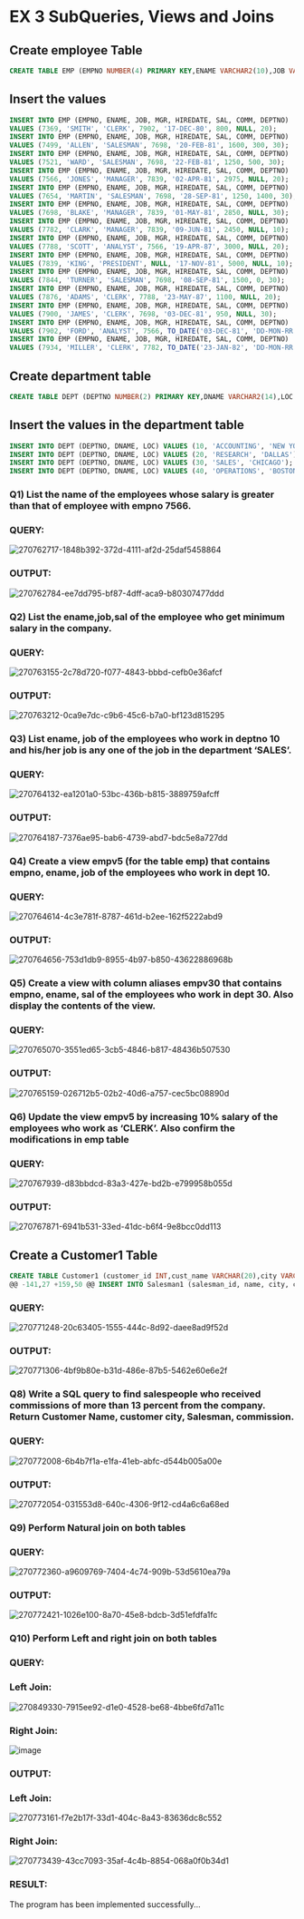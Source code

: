 # EX 3 SubQueries, Views and Joins 
## Create employee Table
```sql
CREATE TABLE EMP (EMPNO NUMBER(4) PRIMARY KEY,ENAME VARCHAR2(10),JOB VARCHAR2(9),MGR NUMBER(4),HIREDATE DATE,SAL NUMBER(7,2),COMM NUMBER(7,2),DEPTNO NUMBER(2));
```
## Insert the values
```sql
INSERT INTO EMP (EMPNO, ENAME, JOB, MGR, HIREDATE, SAL, COMM, DEPTNO)
VALUES (7369, 'SMITH', 'CLERK', 7902, '17-DEC-80', 800, NULL, 20);
INSERT INTO EMP (EMPNO, ENAME, JOB, MGR, HIREDATE, SAL, COMM, DEPTNO)
VALUES (7499, 'ALLEN', 'SALESMAN', 7698, '20-FEB-81', 1600, 300, 30);
INSERT INTO EMP (EMPNO, ENAME, JOB, MGR, HIREDATE, SAL, COMM, DEPTNO)
VALUES (7521, 'WARD', 'SALESMAN', 7698, '22-FEB-81', 1250, 500, 30);
INSERT INTO EMP (EMPNO, ENAME, JOB, MGR, HIREDATE, SAL, COMM, DEPTNO)
VALUES (7566, 'JONES', 'MANAGER', 7839, '02-APR-81', 2975, NULL, 20);
INSERT INTO EMP (EMPNO, ENAME, JOB, MGR, HIREDATE, SAL, COMM, DEPTNO)
VALUES (7654, 'MARTIN', 'SALESMAN', 7698, '28-SEP-81', 1250, 1400, 30);
INSERT INTO EMP (EMPNO, ENAME, JOB, MGR, HIREDATE, SAL, COMM, DEPTNO)
VALUES (7698, 'BLAKE', 'MANAGER', 7839, '01-MAY-81', 2850, NULL, 30);
INSERT INTO EMP (EMPNO, ENAME, JOB, MGR, HIREDATE, SAL, COMM, DEPTNO)
VALUES (7782, 'CLARK', 'MANAGER', 7839, '09-JUN-81', 2450, NULL, 10);
INSERT INTO EMP (EMPNO, ENAME, JOB, MGR, HIREDATE, SAL, COMM, DEPTNO)
VALUES (7788, 'SCOTT', 'ANALYST', 7566, '19-APR-87', 3000, NULL, 20);
INSERT INTO EMP (EMPNO, ENAME, JOB, MGR, HIREDATE, SAL, COMM, DEPTNO)
VALUES (7839, 'KING', 'PRESIDENT', NULL, '17-NOV-81', 5000, NULL, 10);
INSERT INTO EMP (EMPNO, ENAME, JOB, MGR, HIREDATE, SAL, COMM, DEPTNO)
VALUES (7844, 'TURNER', 'SALESMAN', 7698, '08-SEP-81', 1500, 0, 30);
INSERT INTO EMP (EMPNO, ENAME, JOB, MGR, HIREDATE, SAL, COMM, DEPTNO)
VALUES (7876, 'ADAMS', 'CLERK', 7788, '23-MAY-87', 1100, NULL, 20);
INSERT INTO EMP (EMPNO, ENAME, JOB, MGR, HIREDATE, SAL, COMM, DEPTNO)
VALUES (7900, 'JAMES', 'CLERK', 7698, '03-DEC-81', 950, NULL, 30);
INSERT INTO EMP (EMPNO, ENAME, JOB, MGR, HIREDATE, SAL, COMM, DEPTNO)
VALUES (7902, 'FORD', 'ANALYST', 7566, TO_DATE('03-DEC-81', 'DD-MON-RR'), 3000, 20, 20);
INSERT INTO EMP (EMPNO, ENAME, JOB, MGR, HIREDATE, SAL, COMM, DEPTNO)
VALUES (7934, 'MILLER', 'CLERK', 7782, TO_DATE('23-JAN-82', 'DD-MON-RR'), 1300, 10, 10);
```
## Create department table
```sql
CREATE TABLE DEPT (DEPTNO NUMBER(2) PRIMARY KEY,DNAME VARCHAR2(14),LOC VARCHAR2(13));
```
## Insert the values in the department table
```sql
INSERT INTO DEPT (DEPTNO, DNAME, LOC) VALUES (10, 'ACCOUNTING', 'NEW YORK');
INSERT INTO DEPT (DEPTNO, DNAME, LOC) VALUES (20, 'RESEARCH', 'DALLAS');
INSERT INTO DEPT (DEPTNO, DNAME, LOC) VALUES (30, 'SALES', 'CHICAGO');
INSERT INTO DEPT (DEPTNO, DNAME, LOC) VALUES (40, 'OPERATIONS', 'BOSTON');
```
### Q1) List the name of the employees whose salary is greater than that of employee with empno 7566.

### QUERY:

![270762717-1848b392-372d-4111-af2d-25daf5458864](https://github.com/22008539/EX-3-SubQueries-Views-and-Joins/assets/118707617/e0c5e121-2f21-400c-bdbd-742bc72395a8)

### OUTPUT:

![270762784-ee7dd795-bf87-4dff-aca9-b80307477ddd](https://github.com/22008539/EX-3-SubQueries-Views-and-Joins/assets/118707617/d39c1f65-15cf-4135-b98d-7a09420e65a8)

### Q2) List the ename,job,sal of the employee who get minimum salary in the company.

### QUERY:

![270763155-2c78d720-f077-4843-bbbd-cefb0e36afcf](https://github.com/22008539/EX-3-SubQueries-Views-and-Joins/assets/118707617/20e57d2d-be41-4e9b-a0ff-391322185a5f)

### OUTPUT:

![270763212-0ca9e7dc-c9b6-45c6-b7a0-bf123d815295](https://github.com/22008539/EX-3-SubQueries-Views-and-Joins/assets/118707617/da6966ea-7913-4607-a0de-bbf2218f63ed)

### Q3) List ename, job of the employees who work in deptno 10 and his/her job is any one of the job in the department ‘SALES’.

### QUERY:

![270764132-ea1201a0-53bc-436b-b815-3889759afcff](https://github.com/22008539/EX-3-SubQueries-Views-and-Joins/assets/118707617/8040d921-3ec1-4b4d-b07d-354dc6ac442b)

### OUTPUT:

![270764187-7376ae95-bab6-4739-abd7-bdc5e8a727dd](https://github.com/22008539/EX-3-SubQueries-Views-and-Joins/assets/118707617/eb4207d6-e80f-4a1d-a2b3-2c68dd2cf567)

### Q4) Create a view empv5 (for the table emp) that contains empno, ename, job of the employees who work in dept 10.

### QUERY:

![270764614-4c3e781f-8787-461d-b2ee-162f5222abd9](https://github.com/22008539/EX-3-SubQueries-Views-and-Joins/assets/118707617/b3079e4f-76af-4a24-9763-d1343b18c59a)

### OUTPUT:

![270764656-753d1db9-8955-4b97-b850-43622886968b](https://github.com/22008539/EX-3-SubQueries-Views-and-Joins/assets/118707617/d535ff3c-2aef-4a29-9dbd-8395d922f290)

### Q5) Create a view with column aliases empv30 that contains empno, ename, sal of the employees who work in dept 30. Also display the contents of the view.

### QUERY:

![270765070-3551ed65-3cb5-4846-b817-48436b507530](https://github.com/22008539/EX-3-SubQueries-Views-and-Joins/assets/118707617/1bf0b0de-1319-4412-90f2-cbb02d9a487c)

### OUTPUT:

![270765159-026712b5-02b2-40d6-a757-cec5bc08890d](https://github.com/22008539/EX-3-SubQueries-Views-and-Joins/assets/118707617/21982e49-ac55-4941-8429-449933a7946c)


### Q6) Update the view empv5 by increasing 10% salary of the employees who work as ‘CLERK’. Also confirm the modifications in emp table

### QUERY:

![270767939-d83bbdcd-83a3-427e-bd2b-e799958b055d](https://github.com/22008539/EX-3-SubQueries-Views-and-Joins/assets/118707617/2d5e4834-3d3e-4a1d-844d-c6a89c876a4f)

### OUTPUT:

![270767871-6941b531-33ed-41dc-b6f4-9e8bcc0dd113](https://github.com/22008539/EX-3-SubQueries-Views-and-Joins/assets/118707617/bf1071f6-d4d2-4e96-bdf5-a06de3b81637)

## Create a Customer1 Table
```sql
CREATE TABLE Customer1 (customer_id INT,cust_name VARCHAR(20),city VARCHAR(20),grade INT,salesman_id INT);
@@ -141,27 +159,50 @@ INSERT INTO Salesman1 (salesman_id, name, city, commission) VALUES(5003, 'Lauson
```

### QUERY:

![270771248-20c63405-1555-444c-8d92-daee8ad9f52d](https://github.com/22008539/EX-3-SubQueries-Views-and-Joins/assets/118707617/eb4c1493-35db-458f-9cae-f69832406402)

### OUTPUT:

![270771306-4bf9b80e-b31d-486e-87b5-5462e60e6e2f](https://github.com/22008539/EX-3-SubQueries-Views-and-Joins/assets/118707617/ddc3c4ba-11e6-4672-aa5e-1da6adb27873)

### Q8) Write a SQL query to find salespeople who received commissions of more than 13 percent from the company. Return Customer Name, customer city, Salesman, commission.

### QUERY:

![270772008-6b4b7f1a-e1fa-41eb-abfc-d544b005a00e](https://github.com/22008539/EX-3-SubQueries-Views-and-Joins/assets/118707617/6df12dbf-a3ae-4310-a765-9b00577e028a)

### OUTPUT:

![270772054-031553d8-640c-4306-9f12-cd4a6c6a68ed](https://github.com/22008539/EX-3-SubQueries-Views-and-Joins/assets/118707617/8b213a97-dc47-46f1-a5ea-7cea08a0a992)

### Q9) Perform Natural join on both tables

### QUERY:

![270772360-a9609769-7404-4c74-909b-53d5610ea79a](https://github.com/22008539/EX-3-SubQueries-Views-and-Joins/assets/118707617/aebde1dd-d42d-4ea8-a539-ec67932e6f02)

### OUTPUT:

![270772421-1026e100-8a70-45e8-bdcb-3d51efdfa1fc](https://github.com/22008539/EX-3-SubQueries-Views-and-Joins/assets/118707617/19f96e17-6297-42c1-a39f-6cc1862fa87e)

### Q10) Perform Left and right join on both tables

### QUERY:
### Left Join:

![270849330-7915ee92-d1e0-4528-be68-4bbe6fd7a11c](https://github.com/22008539/EX-3-SubQueries-Views-and-Joins/assets/118707617/3a8a4353-c210-4757-94da-1c8ba13a3117)

### Right Join:

![image](https://github.com/DhanushPalani/EX-3-SubQueries-Views-and-Joins/assets/121594640/8be146f2-c02a-4c31-8dd7-a759a92e69c3)

### OUTPUT:

### Left Join:

![270773161-f7e2b17f-33d1-404c-8a43-83636dc8c552](https://github.com/22008539/EX-3-SubQueries-Views-and-Joins/assets/118707617/eaa2199e-49fe-4e8c-855f-6c4ff801fae5)

### Right Join:

![270773439-43cc7093-35af-4c4b-8854-068a0f0b34d1](https://github.com/22008539/EX-3-SubQueries-Views-and-Joins/assets/118707617/5379867e-4fbe-4adb-8453-f1e494f75988)

### RESULT:

The program has been implemented successfully...
